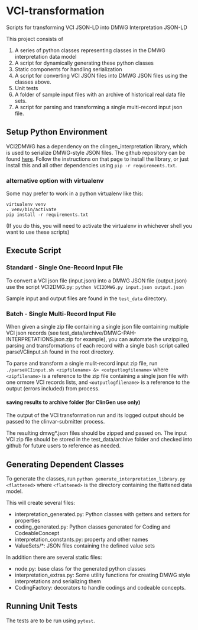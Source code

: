 # VCI-transformation
Scripts for transforming VCI JSON-LD into DMWG Interpretation JSON-LD

This project consists of 

1) A series of python classes representing classes in the DMWG interpretation data model
2) A script for dynamically generating these python classes 
3) Static components for handling serialization
4) A script for converting VCI JSON files into DMWG JSON files using the  classes above.
5) Unit tests
6) A folder of sample input files with an archive of historical real data file sets.
7) A script for parsing and transforming a single multi-record input json file.

## Setup Python Environment
VCI2DMWG has a dependency on the clingen_interpretation library, which is used to serialize DMWG-style
JSON files.  The github repository can be found [here](https://github.com/clingen-data-model/interpretation_json).
Follow the instructions on that page to install the library, or just install this and all other dependencies using
`pip -r requirements.txt`.

### alternative option with virtualenv
Some may prefer to work in a python virtualenv like this:

```
virtualenv venv
. venv/bin/activate
pip install -r requirements.txt
```

(If you do this, you will need to activate the virtualenv in whichever shell you want to use these scripts)

## Execute Script 
### Standard - Single One-Record Input File
To convert a VCI json file (input.json) into a DMWG JSON file (output.json) use the script VCI2DMG.py:
```python VCI2DMWG.py input.json output.json```

Sample input and output files are found in the `test_data` directory.

### Batch - Single Multi-Record Input File
When given a single zip file containing a single json file containing multiple VCI json records
(see test_data/archive/DMWG-PAH-INTERPRETATIONS.json.zip for example), you can automate the
unzipping, parsing and transformations of each record with a single bash script called 
parseVCIinput.sh found in the root directory.

To parse and transform a single mulit-record input zip file, run
```./parseVCIinput.sh <zipfilename> &> <outputlogfilename>```
where 
```<zipfilename>``` is a reference to the zip file containing a single json file with one ormore VCI records lists, and
```<outputlogfilename>``` is a reference to the output (errors included) from process.  

#### saving results to archive folder (for ClinGen use only)
The output of the VCI transformation run and its logged output should be passed to the clinvar-submitter process.

The resulting dmwg*.json files should be zipped and passed on.
The input VCI zip file should be stored in the test_data/archive folder and checked into github for future 
users to reference as needed. 

## Generating Dependent Classes
To generate the classes, run
```python generate_interpretation_library.py <flattened>```
where ```<flattened>``` is the directory containing the flattened data model.  

This will create several files:
  * interpretation_generated.py: Python classes with getters and setters for properties
  * coding_generated.py: Python classes generated for Coding and CodeableConcept
  * interpretation_constants.py: property and other names
  * ValueSets/*: JSON files containing the defined value sets

In addition there are several static files:
  * node.py: base class for the generated python classes
  * interpretation_extras.py: Some utility functions for creating DMWG style interpretations and serializing them
  * CodingFactory: decorators to handle codings and codeable concepts.

## Running Unit Tests
The tests are to be run using `pytest`.
